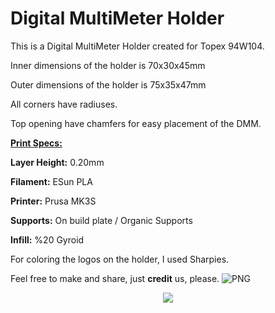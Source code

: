 <h1>Digital MultiMeter Holder</h1>

This is a Digital MultiMeter Holder created for Topex 94W104.

Inner dimensions of the holder is 70x30x45mm

Outer dimensions of the holder is 75x35x47mm

All corners have radiuses.

Top opening have chamfers for easy placement of the DMM.

<ins>**Print Specs:**</ins>

**Layer Height:** 0.20mm

**Filament:** ESun PLA

**Printer:** Prusa MK3S

**Supports:** On build plate / Organic Supports

**Infill:** %20 Gyroid


For coloring the logos on the holder, I used Sharpies.

Feel free to make and share, just **credit** us, please.
![PNG](https://github.com/attaloslife/SkadisFamily/assets/142540672/219e77bc-3e84-4b2d-97c3-779caad15854)

<p align="center">
  <img src="https://github.com/attaloslife/SkadisFamily/assets/142540672/6726172b-1e1b-46f2-a58b-221aa7053736"/>
</p>
